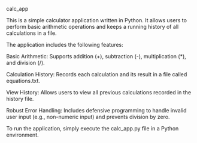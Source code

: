 calc_app

This is a simple calculator application written in Python. It allows users to perform basic arithmetic operations and keeps a running history of all calculations in a file.

The application includes the following features:

Basic Arithmetic: Supports addition (+), subtraction (-), multiplication (*), and division (/).

Calculation History: Records each calculation and its result in a file called equations.txt.

View History: Allows users to view all previous calculations recorded in the history file.

Robust Error Handling: Includes defensive programming to handle invalid user input (e.g., non-numeric input) and prevents division by zero.

To run the application, simply execute the calc_app.py file in a Python environment.
